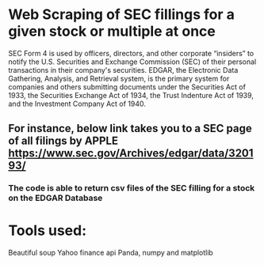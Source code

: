 # Web Scraping of SEC fillings for a given stock or multiple at once

SEC Form 4 is used by officers, directors, and other corporate “insiders” to notify the U.S. Securities and Exchange Commission (SEC) of their personal transactions in their company's securities.
EDGAR, the Electronic Data Gathering, Analysis, and Retrieval system, is the primary system for companies and others submitting documents under the Securities Act of 1933, 
the Securities Exchange Act of 1934, the Trust Indenture Act of 1939, and the Investment Company Act of 1940. 

## For instance, below link takes you to a SEC page of all filings by APPLE https://www.sec.gov/Archives/edgar/data/320193/

### The code is able to return csv files of the SEC filling for a stock on the EDGAR Database

# Tools used:
Beautiful soup
Yahoo finance api
Panda, numpy and matplotlib




